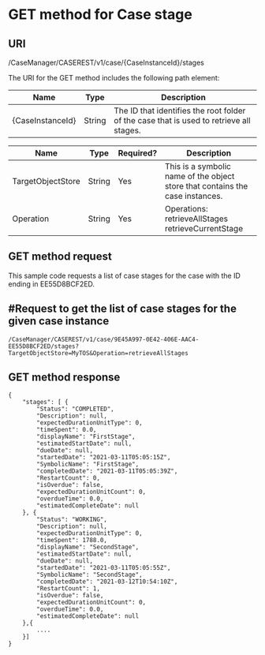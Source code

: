# GET method for Case stage

## URI

/CaseManager/CASEREST/v1/case/{CaseInstanceId}/stages

The URI for the GET method includes the following path element:

| Name             | Type   | Description                                                                             |
|------------------|--------|-----------------------------------------------------------------------------------------|
| {CaseInstanceId} | String | The ID that identifies the root folder of the case that is used to retrieve all stages. |

| Name              | Type   | Required?   | Description                                                                   |
|-------------------|--------|-------------|-------------------------------------------------------------------------------|
| TargetObjectStore | String | Yes         | This is a symbolic name of the object store that contains the case instances. |
| Operation         | String | Yes         | Operations:  retrieveAllStages retrieveCurrentStage                           |

## GET method request

This sample code requests a
list of case stages for the case with the ID ending in EE55D8BCF2ED.

## #Request to get the list of case stages for the given case instance

```
/CaseManager/CASEREST/v1/case/9E45A997-0E42-406E-AAC4-EE55D8BCF2ED/stages?TargetObjectStore=MyTOS&Operation=retrieveAllStages
```

## GET method response

```
{
	"stages": [ {
		"Status": "COMPLETED",
		"Description": null,
		"expectedDurationUnitType": 0,
		"timeSpent": 0.0,
		"displayName": "FirstStage",
		"estimatedStartDate": null,
		"dueDate": null,
		"startedDate": "2021-03-11T05:05:15Z",
		"SymbolicName": "FirstStage",
		"completedDate": "2021-03-11T05:05:39Z",
		"RestartCount": 0,
		"isOverdue": false,
		"expectedDurationUnitCount": 0,
		"overdueTime": 0.0,
		"estimatedCompleteDate": null
	}, {
		"Status": "WORKING",
		"Description": null,
		"expectedDurationUnitType": 0,
		"timeSpent": 1788.0,
		"displayName": "SecondStage",
		"estimatedStartDate": null,
		"dueDate": null,
		"startedDate": "2021-03-11T05:05:55Z",
		"SymbolicName": "SecondStage",
		"completedDate": "2021-03-12T10:54:10Z",
		"RestartCount": 1,
		"isOverdue": false,
		"expectedDurationUnitCount": 0,
		"overdueTime": 0.0,
		"estimatedCompleteDate": null
	},{
		....
	}]
}
```